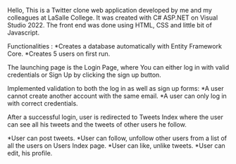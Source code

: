 Hello, This is a Twitter clone web application developed by me and my colleagues at LaSalle College. It was created with C# ASP.NET on Visual Studio 2022.
The front end was done using HTML, CSS and little bit of Javascript.

Functionalities :
*Creates a database automatically with Entity Framework Core.
*Creates 5 users on first run.

The launching page is the Login Page, where You can either log in with valid credentials
or Sign Up by clicking the sign up button.

Implemented validation to both the log in as well as sign up forms:
*A user cannot create another account with the same email.
*A user can only log in with correct credentials.

After a successful login, user is redirected to Tweets Index where the user can see
all his tweets and the tweets of other users he follow.

*User can post tweets.
*User can follow, unfollow other users from a list of all the users on Users Index page.
*User can like, unlike tweets.
*User can edit, his profile.
